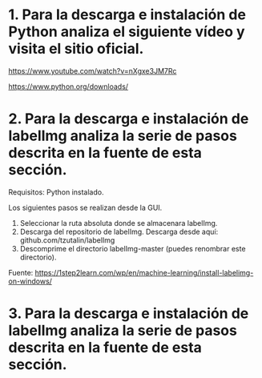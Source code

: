 # 1. Para la descarga e instalación de Python analiza el siguiente vídeo y visita el sitio oficial.

https://www.youtube.com/watch?v=nXgxe3JM7Rc

https://www.python.org/downloads/

# 2. Para la descarga e instalación de labelImg analiza la serie de pasos descrita en la fuente de esta sección.
 
 
 Requisitos: Python instalado.
 
 Los siguientes pasos se realizan desde la GUI.
 1. Seleccionar la ruta absoluta donde se almacenara labelImg.
 2. Descarga del repositorio de labelImg. Descarga desde aquí: github.com/tzutalin/labelImg
 3. Descomprime el directorio labelImg-master (puedes renombrar este directorio).


 Fuente:
 https://1step2learn.com/wp/en/machine-learning/install-labelimg-on-windows/


# 3. Para la descarga e instalación de labelImg analiza la serie de pasos descrita en la fuente de esta sección.
